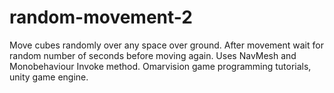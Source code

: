 # random-movement-2
Move cubes randomly over any space over ground. After movement wait for random number of seconds before moving again. Uses NavMesh and Monobehaviour Invoke method.  Omarvision game programming tutorials, unity game engine. 
